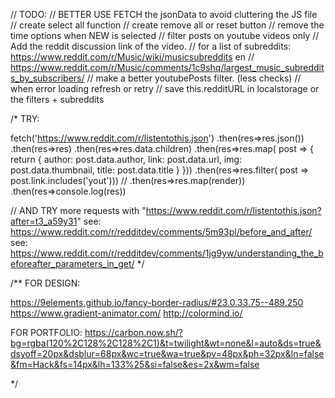 
// TODO:
// BETTER USE FETCH the jsonData to avoid cluttering the JS file
// create select all function
// create remove all or reset button
// remove the time options when NEW is selected
// filter posts on youtube videos only
// Add the reddit discussion link of the video.
// for a list of subreddits: https://www.reddit.com/r/Music/wiki/musicsubreddits en
// https://www.reddit.com/r/Music/comments/1c9shq/largest_music_subreddits_by_subscribers/
// make a better youtubePosts filter. (less checks)
// when error loading refresh or retry
// save this.redditURL in localstorage or the filters + subreddits


/*
TRY:

fetch('https://www.reddit.com/r/listentothis.json')
.then(res=>res.json())
.then(res=>res)
.then(res=>res.data.children)
.then(res=>res.map( post => {
    return {
      author: post.data.author,
      link: post.data.url,
      img: post.data.thumbnail,
      title: post.data.title
    }
}))
.then(res=>res.filter( post => post.link.includes('yout')))
// .then(res=>res.map(render))
.then(res=>console.log(res))

// AND TRY more requests with "https://www.reddit.com/r/listentothis.json?after=t3_a59y31"
see: https://www.reddit.com/r/redditdev/comments/5m93pl/before_and_after/
see: https://www.reddit.com/r/redditdev/comments/1jg9yw/understanding_the_beforeafter_parameters_in_get/
*/


/**
 FOR DESIGN:

https://9elements.github.io/fancy-border-radius/#23.0.33.75--489.250
https://www.gradient-animator.com/
http://colormind.io/

 FOR PORTFOLIO:
 https://carbon.now.sh/?bg=rgba(120%2C128%2C128%2C1)&t=twilight&wt=none&l=auto&ds=true&dsyoff=20px&dsblur=68px&wc=true&wa=true&pv=48px&ph=32px&ln=false&fm=Hack&fs=14px&lh=133%25&si=false&es=2x&wm=false

 */
